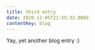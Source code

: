 ```yaml
---
title: third entry
date: 2020-12-05T21:55:32.080Z
contentKey: blog
---
```

Yay, yet another blog entry :)